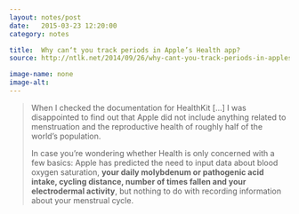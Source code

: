 ```yaml
---
layout: notes/post
date:   2015-03-23 12:20:00
category: notes

title:  Why can‘t you track periods in Apple’s Health app?
source: http://ntlk.net/2014/09/26/why-cant-you-track-periods-in-apples-health-app/

image-name: none
image-alt:
---
```


>When I checked the documentation for HealthKit [...] I was disappointed to find out that Apple did not include anything related to menstruation and the reproductive health of roughly half of the world’s population.
>
>In case you’re wondering whether Health is only concerned with a few basics: Apple has predicted the need to input data about blood oxygen saturation, **your daily molybdenum or pathogenic acid intake, cycling distance, number of times fallen and your electrodermal activity**, but nothing to do with recording information about your menstrual cycle.

